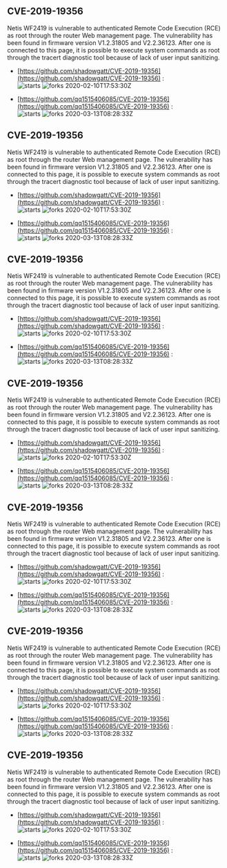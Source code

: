 ## CVE-2019-19356
 Netis WF2419 is vulnerable to authenticated Remote Code Execution (RCE) as root through the router Web management page. The vulnerability has been found in firmware version V1.2.31805 and V2.2.36123. After one is connected to this page, it is possible to execute system commands as root through the tracert diagnostic tool because of lack of user input sanitizing.

- [https://github.com/shadowgatt/CVE-2019-19356](https://github.com/shadowgatt/CVE-2019-19356) :  
![starts](https://img.shields.io/github/stars/shadowgatt/CVE-2019-19356.svg) 
![forks](https://img.shields.io/github/forks/shadowgatt/CVE-2019-19356.svg) 
2020-02-10T17:53:30Z

- [https://github.com/qq1515406085/CVE-2019-19356](https://github.com/qq1515406085/CVE-2019-19356) :  
![starts](https://img.shields.io/github/stars/qq1515406085/CVE-2019-19356.svg) 
![forks](https://img.shields.io/github/forks/qq1515406085/CVE-2019-19356.svg) 
2020-03-13T08:28:33Z

## CVE-2019-19356
 Netis WF2419 is vulnerable to authenticated Remote Code Execution (RCE) as root through the router Web management page. The vulnerability has been found in firmware version V1.2.31805 and V2.2.36123. After one is connected to this page, it is possible to execute system commands as root through the tracert diagnostic tool because of lack of user input sanitizing.

- [https://github.com/shadowgatt/CVE-2019-19356](https://github.com/shadowgatt/CVE-2019-19356) :  
![starts](https://img.shields.io/github/stars/shadowgatt/CVE-2019-19356.svg) 
![forks](https://img.shields.io/github/forks/shadowgatt/CVE-2019-19356.svg) 
2020-02-10T17:53:30Z

- [https://github.com/qq1515406085/CVE-2019-19356](https://github.com/qq1515406085/CVE-2019-19356) :  
![starts](https://img.shields.io/github/stars/qq1515406085/CVE-2019-19356.svg) 
![forks](https://img.shields.io/github/forks/qq1515406085/CVE-2019-19356.svg) 
2020-03-13T08:28:33Z

## CVE-2019-19356
 Netis WF2419 is vulnerable to authenticated Remote Code Execution (RCE) as root through the router Web management page. The vulnerability has been found in firmware version V1.2.31805 and V2.2.36123. After one is connected to this page, it is possible to execute system commands as root through the tracert diagnostic tool because of lack of user input sanitizing.

- [https://github.com/shadowgatt/CVE-2019-19356](https://github.com/shadowgatt/CVE-2019-19356) :  
![starts](https://img.shields.io/github/stars/shadowgatt/CVE-2019-19356.svg) 
![forks](https://img.shields.io/github/forks/shadowgatt/CVE-2019-19356.svg) 
2020-02-10T17:53:30Z

- [https://github.com/qq1515406085/CVE-2019-19356](https://github.com/qq1515406085/CVE-2019-19356) :  
![starts](https://img.shields.io/github/stars/qq1515406085/CVE-2019-19356.svg) 
![forks](https://img.shields.io/github/forks/qq1515406085/CVE-2019-19356.svg) 
2020-03-13T08:28:33Z

## CVE-2019-19356
 Netis WF2419 is vulnerable to authenticated Remote Code Execution (RCE) as root through the router Web management page. The vulnerability has been found in firmware version V1.2.31805 and V2.2.36123. After one is connected to this page, it is possible to execute system commands as root through the tracert diagnostic tool because of lack of user input sanitizing.

- [https://github.com/shadowgatt/CVE-2019-19356](https://github.com/shadowgatt/CVE-2019-19356) :  
![starts](https://img.shields.io/github/stars/shadowgatt/CVE-2019-19356.svg) 
![forks](https://img.shields.io/github/forks/shadowgatt/CVE-2019-19356.svg) 
2020-02-10T17:53:30Z

- [https://github.com/qq1515406085/CVE-2019-19356](https://github.com/qq1515406085/CVE-2019-19356) :  
![starts](https://img.shields.io/github/stars/qq1515406085/CVE-2019-19356.svg) 
![forks](https://img.shields.io/github/forks/qq1515406085/CVE-2019-19356.svg) 
2020-03-13T08:28:33Z

## CVE-2019-19356
 Netis WF2419 is vulnerable to authenticated Remote Code Execution (RCE) as root through the router Web management page. The vulnerability has been found in firmware version V1.2.31805 and V2.2.36123. After one is connected to this page, it is possible to execute system commands as root through the tracert diagnostic tool because of lack of user input sanitizing.

- [https://github.com/shadowgatt/CVE-2019-19356](https://github.com/shadowgatt/CVE-2019-19356) :  
![starts](https://img.shields.io/github/stars/shadowgatt/CVE-2019-19356.svg) 
![forks](https://img.shields.io/github/forks/shadowgatt/CVE-2019-19356.svg) 
2020-02-10T17:53:30Z

- [https://github.com/qq1515406085/CVE-2019-19356](https://github.com/qq1515406085/CVE-2019-19356) :  
![starts](https://img.shields.io/github/stars/qq1515406085/CVE-2019-19356.svg) 
![forks](https://img.shields.io/github/forks/qq1515406085/CVE-2019-19356.svg) 
2020-03-13T08:28:33Z

## CVE-2019-19356
 Netis WF2419 is vulnerable to authenticated Remote Code Execution (RCE) as root through the router Web management page. The vulnerability has been found in firmware version V1.2.31805 and V2.2.36123. After one is connected to this page, it is possible to execute system commands as root through the tracert diagnostic tool because of lack of user input sanitizing.

- [https://github.com/shadowgatt/CVE-2019-19356](https://github.com/shadowgatt/CVE-2019-19356) :  
![starts](https://img.shields.io/github/stars/shadowgatt/CVE-2019-19356.svg) 
![forks](https://img.shields.io/github/forks/shadowgatt/CVE-2019-19356.svg) 
2020-02-10T17:53:30Z

- [https://github.com/qq1515406085/CVE-2019-19356](https://github.com/qq1515406085/CVE-2019-19356) :  
![starts](https://img.shields.io/github/stars/qq1515406085/CVE-2019-19356.svg) 
![forks](https://img.shields.io/github/forks/qq1515406085/CVE-2019-19356.svg) 
2020-03-13T08:28:33Z

## CVE-2019-19356
 Netis WF2419 is vulnerable to authenticated Remote Code Execution (RCE) as root through the router Web management page. The vulnerability has been found in firmware version V1.2.31805 and V2.2.36123. After one is connected to this page, it is possible to execute system commands as root through the tracert diagnostic tool because of lack of user input sanitizing.

- [https://github.com/shadowgatt/CVE-2019-19356](https://github.com/shadowgatt/CVE-2019-19356) :  
![starts](https://img.shields.io/github/stars/shadowgatt/CVE-2019-19356.svg) 
![forks](https://img.shields.io/github/forks/shadowgatt/CVE-2019-19356.svg) 
2020-02-10T17:53:30Z

- [https://github.com/qq1515406085/CVE-2019-19356](https://github.com/qq1515406085/CVE-2019-19356) :  
![starts](https://img.shields.io/github/stars/qq1515406085/CVE-2019-19356.svg) 
![forks](https://img.shields.io/github/forks/qq1515406085/CVE-2019-19356.svg) 
2020-03-13T08:28:33Z

